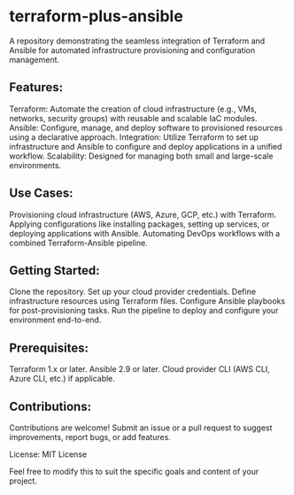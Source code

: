# terraform-plus-ansible
A repository demonstrating the seamless integration of Terraform and Ansible for automated infrastructure provisioning and configuration management.

## Features:
Terraform: Automate the creation of cloud infrastructure (e.g., VMs, networks, security groups) with reusable and scalable IaC modules.
Ansible: Configure, manage, and deploy software to provisioned resources using a declarative approach.
Integration: Utilize Terraform to set up infrastructure and Ansible to configure and deploy applications in a unified workflow.
Scalability: Designed for managing both small and large-scale environments.
## Use Cases:
Provisioning cloud infrastructure (AWS, Azure, GCP, etc.) with Terraform.
Applying configurations like installing packages, setting up services, or deploying applications with Ansible.
Automating DevOps workflows with a combined Terraform-Ansible pipeline.
## Getting Started:
Clone the repository.
Set up your cloud provider credentials.
Define infrastructure resources using Terraform files.
Configure Ansible playbooks for post-provisioning tasks.
Run the pipeline to deploy and configure your environment end-to-end.
## Prerequisites:
Terraform 1.x or later.
Ansible 2.9 or later.
Cloud provider CLI (AWS CLI, Azure CLI, etc.) if applicable.
## Contributions:
Contributions are welcome! Submit an issue or a pull request to suggest improvements, report bugs, or add features.

License: MIT License

Feel free to modify this to suit the specific goals and content of your project.
